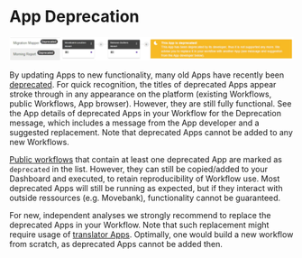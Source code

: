 # App Deprecation

![App_Deprecation_Screenshot](deprec_news.jpg)

By updating Apps to new functionality, many old Apps have recently been [deprecated](https://docs.moveapps.org/#/app_deprecation). For quick recognition, the titles of deprecated Apps appear stroke through in any appearance on the platform (existing Workflows, public Workflows, App browser). However, they are still fully functional. See the App details of deprecated Apps in your Workflow for the Deprecation message, which includes a message from the App developer and a suggested replacement. Note that deprecated Apps cannot be added to any new Workflows.

[Public workflows](https://docs.moveapps.org/#/share_workflow?id=how-to-find-and-add-public-workflows) that contain at least one deprecated App are marked as `deprecated` in the list. However, they can still be copied/added to your Dashboard and executed, to retain reproducibility of Workflow use. Most deprecated Apps will still be running as expected, but if they interact with outside ressources (e.g. Movebank), functionality cannot be guaranteed.

For new, independent analyses we strongly recommend to replace the deprecated Apps in your Workflow. Note that such replacement might require usage of [translator Apps](https://docs.moveapps.org/#/translator). Optimally, one would build a new workflow from scratch, as deprecated Apps cannot be added then.



